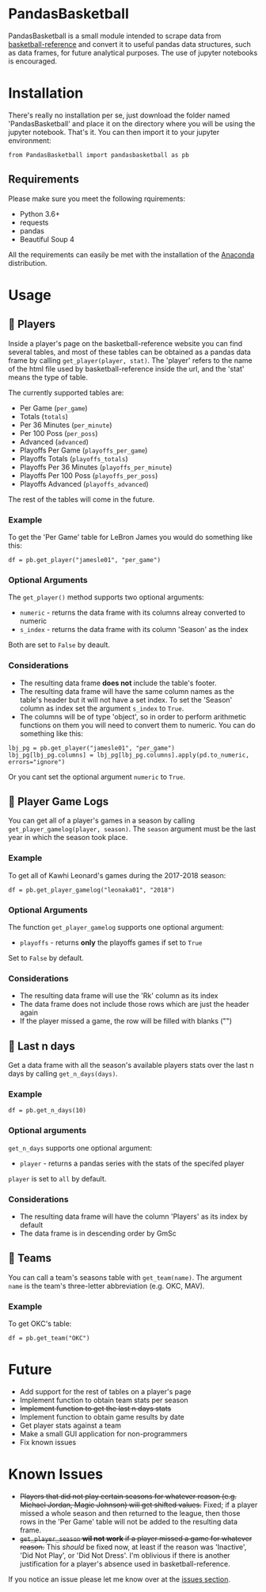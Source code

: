 # PandasBasketball
PandasBasketball is a small module intended to scrape data from [basketball-reference](https://www.basketball-reference.com/) and convert it to useful pandas data structures, such as data frames, for future analytical purposes. The use of jupyter notebooks is encouraged.

# Installation
There's really no installation per se, just download the folder named 'PandasBasketball' and place it on the directory where you will be using the jupyter notebook. That's it.
You can then import it to your jupyter environment:
```
from PandasBasketball import pandasbasketball as pb
```

## Requirements
Please make sure you meet the following rquirements:
- Python 3.6+
- requests
- pandas
- Beautiful Soup 4

All the requirements can easily be met with the installation of the [Anaconda](https://www.anaconda.com/download/) distribution.

# Usage
## :basketball: Players
Inside a player's page on the basketball-reference website you can find several tables, and most of these tables can be obtained as a pandas data frame by calling `get_player(player, stat)`. The 'player' refers to the name of the html file used by basketball-reference inside the url, and the 'stat' means the type of table.

The currently supported tables are:
- Per Game (`per_game`)
- Totals (`totals`)
- Per 36 Minutes (`per_minute`)
- Per 100 Poss (`per_poss`)
- Advanced (`advanced`)
- Playoffs Per Game (`playoffs_per_game`)
- Playoffs Totals (`playoffs_totals`)
- Playoffs Per 36 Minutes (`playoffs_per_minute`)
- Playoffs Per 100 Poss (`playoffs_per_poss`)
- Playoffs Advanced (`playoffs_advanced`)

The rest of the tables will come in the future.

### Example
To get the 'Per Game' table for LeBron James you would do something like this:
```
df = pb.get_player("jamesle01", "per_game")
```

### Optional Arguments
The `get_player()` method supports two optional arguments:
- `numeric` - returns the data frame with its columns alreay converted to numeric
- `s_index` - returns the data frame with its column 'Season' as the index

Both are set to `False` by deault.

### Considerations
- The resulting data frame **does not** include the table's footer.
- The resulting data frame will have the same column names as the table's header but it will not have a set index. To set the 'Season' column as index set the argument `s_index` to `True`. 
- The columns will be of type 'object', so in order to perform arithmetic functions on them you will need to convert them to numeric. You can do something like this:
```
lbj_pg = pb.get_player("jamesle01", "per_game")
lbj_pg[lbj_pg.columns] = lbj_pg[lbj_pg.columns].apply(pd.to_numeric, errors="ignore")
```
Or you cant set the optional argument `numeric` to `True`.

## :basketball: Player Game Logs
You can get all of a player's games in a season by calling `get_player_gamelog(player, season)`. The `season` argument must be the last year in which the season took place. 

### Example
To get all of Kawhi Leonard's games during the 2017-2018 season:
```
df = pb.get_player_gamelog("leonaka01", "2018")
```

### Optional Arguments
The function `get_player_gamelog` supports one optional argument:
- `playoffs` - returns **only** the playoffs games if set to `True`

Set to `False` by default.

### Considerations
- The resulting data frame will use the 'Rk' column as its index
- The data frame does not include those rows which are just the header again
- If the player missed a game, the row will be filled with blanks ("")

## :basketball: Last n days
Get a data frame with all the season's available players stats over the last n days by calling `get_n_days(days)`.

### Example
```
df = pb.get_n_days(10)
```
### Optional arguments
`get_n_days` supports one optional argument: 
- `player` - returns a pandas series with the stats of the specifed player

`player` is set to `all` by default.

### Considerations
- The resulting data frame will have the column 'Players' as its index by default
- The data frame is in descending order by GmSc

## :basketball: Teams
You can call a team's seasons table with `get_team(name)`. The argument `name` is the team's three-letter abbreviation (e.g. OKC, MAV).

### Example
To get OKC's table:
```
df = pb.get_team("OKC")
```

# Future
- Add support for the rest of tables on a player's page
- Implement function to obtain team stats per season
- ~~Implement function to get the last n days stats~~
- Implement function to obtain game results by date
- Get player stats against a team
- Make a small GUI application for non-programmers
- Fix known issues

# Known Issues
- ~~Players that did not play certain seasons for whatever reason (e.g. Michael Jordan, Magic Johnson) will get shifted values.~~ Fixed; if a player missed a whole season and then returned to the league, then those rows in the 'Per Game' table will not be added to the resulting data frame.
- ~~`get_player_season` **wil not work** if a player missed a game for whatever reason.~~ This *should* be fixed now, at least if the reason was 'Inactive', 'Did Not Play', or 'Did Not Dress'. I'm oblivious if there is another justification for a player's absence used in basketball-reference.

If you notice an issue please let me know over at the [issues section](https://github.com/alfremedpal/PandasBasketball/issues).
